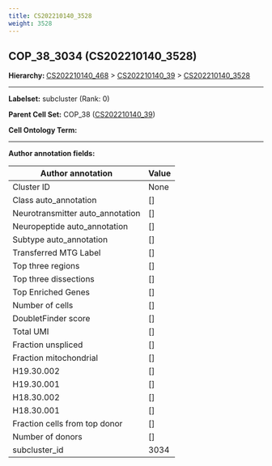 ```yaml
---
title: CS202210140_3528
weight: 3528
---
```

## COP_38_3034 (CS202210140_3528)
<b>Hierarchy: </b>
[CS202210140_468](../CS202210140_468) >
[CS202210140_39](../CS202210140_39) >
[CS202210140_3528](../CS202210140_3528)

---


**Labelset:** subcluster (Rank: 0)

**Parent Cell Set:** COP_38 ([CS202210140_39](../CS202210140_39))



**Cell Ontology Term:** 

[MARKER GENES.]: #


---

[TRANSFERRED ANNOTATIONS.]: #


[AUTHOR ANNOTATION FIELDS.]: #


**Author annotation fields:**

| Author annotation | Value |
|-------------------|-------|
|Cluster ID|None|
|Class auto_annotation|[]|
|Neurotransmitter auto_annotation|[]|
|Neuropeptide auto_annotation|[]|
|Subtype auto_annotation|[]|
|Transferred MTG Label|[]|
|Top three regions|[]|
|Top three dissections|[]|
|Top Enriched Genes|[]|
|Number of cells|[]|
|DoubletFinder score|[]|
|Total UMI|[]|
|Fraction unspliced|[]|
|Fraction mitochondrial|[]|
|H19.30.002|[]|
|H19.30.001|[]|
|H18.30.002|[]|
|H18.30.001|[]|
|Fraction cells from top donor|[]|
|Number of donors|[]|
|subcluster_id|3034|
